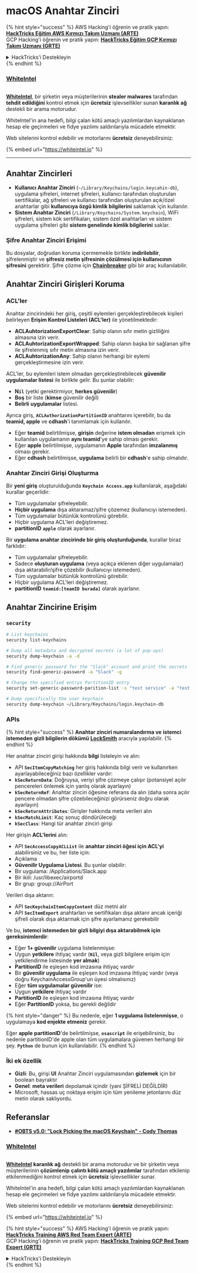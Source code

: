 # macOS Anahtar Zinciri

{% hint style="success" %}
AWS Hacking'i öğrenin ve pratik yapın:<img src="../../.gitbook/assets/arte.png" alt="" data-size="line">[**HackTricks Eğitim AWS Kırmızı Takım Uzmanı (ARTE)**](https://training.hacktricks.xyz/courses/arte)<img src="../../.gitbook/assets/arte.png" alt="" data-size="line">\
GCP Hacking'i öğrenin ve pratik yapın: <img src="../../.gitbook/assets/grte.png" alt="" data-size="line">[**HackTricks Eğitim GCP Kırmızı Takım Uzmanı (GRTE)**<img src="../../.gitbook/assets/grte.png" alt="" data-size="line">](https://training.hacktricks.xyz/courses/grte)

<details>

<summary>HackTricks'i Destekleyin</summary>

* [**abonelik planlarını**](https://github.com/sponsors/carlospolop) kontrol edin!
* **Bize katılın** 💬 [**Discord grubuna**](https://discord.gg/hRep4RUj7f) veya [**telegram grubuna**](https://t.me/peass) veya **bizi** **Twitter'da** 🐦 [**@hacktricks\_live**](https://twitter.com/hacktricks\_live)** takip edin.**
* **Hacking ipuçlarını paylaşın,** [**HackTricks**](https://github.com/carlospolop/hacktricks) ve [**HackTricks Cloud**](https://github.com/carlospolop/hacktricks-cloud) github reposuna PR göndererek.

</details>
{% endhint %}

### [WhiteIntel](https://whiteintel.io)

<figure><img src="../../.gitbook/assets/image (1227).png" alt=""><figcaption></figcaption></figure>

[**WhiteIntel**](https://whiteintel.io), bir şirketin veya müşterilerinin **stealer malwares** tarafından **tehdit edildiğini** kontrol etmek için **ücretsiz** işlevsellikler sunan **karanlık ağ** destekli bir arama motorudur.

WhiteIntel'in ana hedefi, bilgi çalan kötü amaçlı yazılımlardan kaynaklanan hesap ele geçirmeleri ve fidye yazılımı saldırılarıyla mücadele etmektir.

Web sitelerini kontrol edebilir ve motorlarını **ücretsiz** deneyebilirsiniz:

{% embed url="https://whiteintel.io" %}

***

## Anahtar Zincirleri

* **Kullanıcı Anahtar Zinciri** (`~/Library/Keychains/login.keycahin-db`), uygulama şifreleri, internet şifreleri, kullanıcı tarafından oluşturulan sertifikalar, ağ şifreleri ve kullanıcı tarafından oluşturulan açık/özel anahtarlar gibi **kullanıcıya özgü kimlik bilgilerini** saklamak için kullanılır.
* **Sistem Anahtar Zinciri** (`/Library/Keychains/System.keychain`), WiFi şifreleri, sistem kök sertifikaları, sistem özel anahtarları ve sistem uygulama şifreleri gibi **sistem genelinde kimlik bilgilerini** saklar.

### Şifre Anahtar Zinciri Erişimi

Bu dosyalar, doğrudan koruma içermemekle birlikte **indirilebilir**, şifrelenmiştir ve **şifresiz metin şifresinin çözülmesi için kullanıcının şifresini** gerektirir. Şifre çözme için [**Chainbreaker**](https://github.com/n0fate/chainbreaker) gibi bir araç kullanılabilir.

## Anahtar Zinciri Girişleri Koruma

### ACL'ler

Anahtar zincirindeki her giriş, çeşitli eylemleri gerçekleştirebilecek kişileri belirleyen **Erişim Kontrol Listeleri (ACL'ler)** ile yönetilmektedir:

* **ACLAuhtorizationExportClear**: Sahip olanın sıfır metin gizliliğini almasına izin verir.
* **ACLAuhtorizationExportWrapped**: Sahip olanın başka bir sağlanan şifre ile şifrelenmiş sıfır metin almasına izin verir.
* **ACLAuhtorizationAny**: Sahip olanın herhangi bir eylemi gerçekleştirmesine izin verir.

ACL'ler, bu eylemleri istem olmadan gerçekleştirebilecek **güvenilir uygulamalar listesi** ile birlikte gelir. Bu şunlar olabilir:

* **N`il`** (yetki gerektirmiyor, **herkes güvenilir**)
* **Boş** bir liste (**kimse** güvenilir değil)
* **Belirli** **uygulamalar** listesi.

Ayrıca giriş, **`ACLAuthorizationPartitionID`** anahtarını içerebilir, bu da **teamid, apple** ve **cdhash**'i tanımlamak için kullanılır.

* Eğer **teamid** belirtilmişse, **girişin** değerine **istem olmadan** erişmek için kullanılan uygulamanın **aynı teamid**'ye sahip olması gerekir.
* Eğer **apple** belirtilmişse, uygulamanın **Apple** tarafından **imzalanmış** olması gerekir.
* Eğer **cdhash** belirtilmişse, **uygulama** belirli bir **cdhash**'e sahip olmalıdır.

### Anahtar Zinciri Girişi Oluşturma

Bir **yeni** **giriş** oluşturulduğunda **`Keychain Access.app`** kullanılarak, aşağıdaki kurallar geçerlidir:

* Tüm uygulamalar şifreleyebilir.
* **Hiçbir uygulama** dışa aktaramaz/şifre çözemez (kullanıcıyı istemeden).
* Tüm uygulamalar bütünlük kontrolünü görebilir.
* Hiçbir uygulama ACL'leri değiştiremez.
* **partitionID** **`apple`** olarak ayarlanır.

Bir **uygulama anahtar zincirinde bir giriş oluşturduğunda**, kurallar biraz farklıdır:

* Tüm uygulamalar şifreleyebilir.
* Sadece **oluşturan uygulama** (veya açıkça eklenen diğer uygulamalar) dışa aktarabilir/şifre çözebilir (kullanıcıyı istemeden).
* Tüm uygulamalar bütünlük kontrolünü görebilir.
* Hiçbir uygulama ACL'leri değiştiremez.
* **partitionID** **`teamid:[teamID burada]`** olarak ayarlanır.

## Anahtar Zincirine Erişim

### `security`
```bash
# List keychains
security list-keychains

# Dump all metadata and decrypted secrets (a lot of pop-ups)
security dump-keychain -a -d

# Find generic password for the "Slack" account and print the secrets
security find-generic-password -a "Slack" -g

# Change the specified entrys PartitionID entry
security set-generic-password-parition-list -s "test service" -a "test acount" -S

# Dump specifically the user keychain
security dump-keychain ~/Library/Keychains/login.keychain-db
```
### APIs

{% hint style="success" %}
**Anahtar zinciri numaralandırma ve** **istemci istemeden** **gizli bilgilerin dökümü** [**LockSmith**](https://github.com/its-a-feature/LockSmith) aracıyla yapılabilir.
{% endhint %}

Her anahtar zinciri girişi hakkında **bilgi** listeleyin ve alın:

* API **`SecItemCopyMatching`** her giriş hakkında bilgi verir ve kullanırken ayarlayabileceğiniz bazı özellikler vardır:
* **`kSecReturnData`**: Doğruysa, veriyi şifre çözmeye çalışır (potansiyel açılır pencereleri önlemek için yanlış olarak ayarlayın)
* **`kSecReturnRef`**: Anahtar zinciri öğesine referans da alın (daha sonra açılır pencere olmadan şifre çözebileceğinizi görürseniz doğru olarak ayarlayın)
* **`kSecReturnAttributes`**: Girişler hakkında meta verileri alın
* **`kSecMatchLimit`**: Kaç sonuç döndürüleceği
* **`kSecClass`**: Hangi tür anahtar zinciri girişi

Her girişin **ACL'lerini** alın:

* API **`SecAccessCopyACLList`** ile **anahtar zinciri öğesi için ACL'yi** alabilirsiniz ve bu, her liste için:
* Açıklama
* **Güvenilir Uygulama Listesi**. Bu şunlar olabilir:
* Bir uygulama: /Applications/Slack.app
* Bir ikili: /usr/libexec/airportd
* Bir grup: group://AirPort

Verileri dışa aktarın:

* API **`SecKeychainItemCopyContent`** düz metni alır
* API **`SecItemExport`** anahtarları ve sertifikaları dışa aktarır ancak içeriği şifreli olarak dışa aktarmak için şifre ayarlamanız gerekebilir

Ve bu, **istemci istemeden bir gizli bilgiyi dışa aktarabilmek için** **gereksinimlerdir**:

* Eğer **1+ güvenilir** uygulama listelenmişse:
* Uygun **yetkilere** ihtiyaç vardır (**`Nil`**, veya gizli bilgilere erişim için yetkilendirme listesinde **yer almak**)
* **PartitionID** ile eşleşen kod imzasına ihtiyaç vardır
* Bir **güvenilir uygulama** ile eşleşen kod imzasına ihtiyaç vardır (veya doğru KeychainAccessGroup'un üyesi olmalısınız)
* Eğer **tüm uygulamalar güvenilir** ise:
* Uygun **yetkilere** ihtiyaç vardır
* **PartitionID** ile eşleşen kod imzasına ihtiyaç vardır
* Eğer **PartitionID** yoksa, bu gerekli değildir

{% hint style="danger" %}
Bu nedenle, eğer **1 uygulama listelenmişse**, o uygulamaya **kod enjekte etmeniz** gerekir.

Eğer **apple** **partitionID**'de belirtilmişse, **`osascript`** ile erişebilirsiniz, bu nedenle partitionID'de apple olan tüm uygulamalara güvenen herhangi bir şey. **`Python`** de bunun için kullanılabilir.
{% endhint %}

### İki ek özellik

* **Gizli**: Bu, girişi **UI** Anahtar Zinciri uygulamasından **gizlemek** için bir boolean bayraktır
* **Genel**: **meta verileri** depolamak içindir (yani ŞİFRELİ DEĞİLDİR)
* Microsoft, hassas uç noktaya erişim için tüm yenileme jetonlarını düz metin olarak saklıyordu.

## Referanslar

* [**#OBTS v5.0: "Lock Picking the macOS Keychain" - Cody Thomas**](https://www.youtube.com/watch?v=jKE1ZW33JpY)

### [WhiteIntel](https://whiteintel.io)

<figure><img src="../../.gitbook/assets/image (1227).png" alt=""><figcaption></figcaption></figure>

[**WhiteIntel**](https://whiteintel.io) **karanlık ağ** destekli bir arama motorudur ve bir şirketin veya müşterilerinin **çözümlenip** **çalıntı kötü amaçlı yazılımlar** tarafından etkilenip etkilenmediğini kontrol etmek için **ücretsiz** işlevsellikler sunar.

WhiteIntel'in ana hedefi, bilgi çalan kötü amaçlı yazılımlardan kaynaklanan hesap ele geçirmeleri ve fidye yazılımı saldırılarıyla mücadele etmektir.

Web sitelerini kontrol edebilir ve motorlarını **ücretsiz** deneyebilirsiniz:

{% embed url="https://whiteintel.io" %}

{% hint style="success" %}
AWS Hacking'i öğrenin ve pratik yapın:<img src="../../.gitbook/assets/arte.png" alt="" data-size="line">[**HackTricks Training AWS Red Team Expert (ARTE)**](https://training.hacktricks.xyz/courses/arte)<img src="../../.gitbook/assets/arte.png" alt="" data-size="line">\
GCP Hacking'i öğrenin ve pratik yapın: <img src="../../.gitbook/assets/grte.png" alt="" data-size="line">[**HackTricks Training GCP Red Team Expert (GRTE)**<img src="../../.gitbook/assets/grte.png" alt="" data-size="line">](https://training.hacktricks.xyz/courses/grte)

<details>

<summary>HackTricks'i Destekleyin</summary>

* [**abonelik planlarını**](https://github.com/sponsors/carlospolop) kontrol edin!
* **💬 [**Discord grubuna**](https://discord.gg/hRep4RUj7f) veya [**telegram grubuna**](https://t.me/peass) katılın ya da **Twitter'da** 🐦 [**@hacktricks\_live**](https://twitter.com/hacktricks\_live)**'i takip edin.**
* **Hacking ipuçlarını paylaşmak için** [**HackTricks**](https://github.com/carlospolop/hacktricks) ve [**HackTricks Cloud**](https://github.com/carlospolop/hacktricks-cloud) github reposuna PR gönderin.

</details>
{% endhint %}
